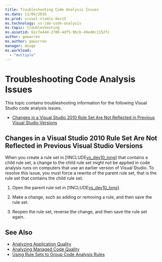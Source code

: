 ```yaml
---
title: Troubleshooting Code Analysis Issues
ms.date: 11/04/2016
ms.prod: visual-studio-dev15
ms.technology: vs-ide-code-analysis
ms.topic: troubleshooting
ms.assetid: 61c7e44d-2780-4df5-9bcb-49e40c1152fc
author: gewarren
ms.author: gewarren
manager: douge
ms.workload:
  - "multiple"
---
```

# Troubleshooting Code Analysis Issues
This topic contains troubleshooting information for the following Visual Studio code analysis issues.

-   [Changes in a Visual Studio 2010 Rule Set Are Not Reflected in Previous Visual Studio Versions](#ChildRuleSetChangesInPreviousVersions)

##  <a name="ChildRuleSetChangesInPreviousVersions"></a> Changes in a Visual Studio 2010 Rule Set Are Not Reflected in Previous Visual Studio Versions
 When you create a rule set in [!INCLUDE[vs_dev10_long](../code-quality/includes/vs_dev10_long_md.md)] that contains a child rule set, a change to the child rule set might not be applied in code analysis runs on computers that use an earlier version of Visual Studio. To resolve this issue, you must force a rewrite of the parent rule set, that is the rule set that contains the child rule set.

1. Open the parent rule set in [!INCLUDE[vs_dev10_long](../code-quality/includes/vs_dev10_long_md.md)].

2. Make a change, such as adding or removing a rule, and then save the rule set.

3. Reopen the rule set, reverse the change, and then save the rule set again.

## See Also

- [Analyzing Application Quality](../code-quality/analyzing-application-quality-by-using-code-analysis-tools.md)
- [Analyzing Managed Code Quality](../code-quality/code-analysis-for-managed-code-overview.md)
- [Using Rule Sets to Group Code Analysis Rules](../code-quality/using-rule-sets-to-group-code-analysis-rules.md)